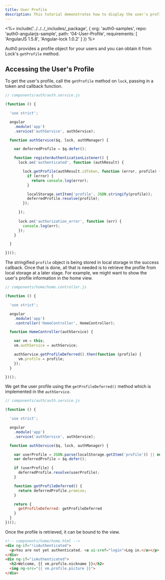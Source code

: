 ```yaml
---
title: User Profile
description: This tutorial demonstrates how to display the user's profile
---
```


<%= include('../../../_includes/_package', {
  org: 'auth0-samples',
  repo: 'auth0-angularjs-sample',
  path: '04-User-Profile',
  requirements: [
    'AngularJS 1.5.8',
    'Angular-lock 1.0.2'
  ]
}) %>

Auth0 provides a profile object for your users and you can obtain it from Lock's `getProfile` method.

## Accessing the User's Profile

To get the user's profile, call the `getProfile` method on `lock`, passing in a token and callback function.

```js
// components/auth/auth.service.js

(function () {

  'use strict';

  angular
    .module('app')
    .service('authService', authService);

  function authService($q, lock, authManager) {

    var deferredProfile = $q.defer();

    function registerAuthenticationListener() {
      lock.on('authenticated', function (authResult) {

        lock.getProfile(authResult.idToken, function (error, profile) {
          if (error) {
            return console.log(error);
          }

          localStorage.setItem('profile', JSON.stringify(profile));
          deferredProfile.resolve(profile);
        });

      });
      
      lock.on('authorization_error', function (err) {
        console.log(err);
      });
    }

  }

})();
```

The stringified `profile` object is being stored in local storage in the success callback. Once that is done, all that is needed is to retrieve the profile from local storage at a later stage. For example, we might want to show the user's profile information in the home view.

```js
// components/home/home.controller.js

(function () {

  'use strict';

  angular
    .module('app')
    .controller('HomeController', HomeController);

  function HomeController(authService) {

    var vm = this;
    vm.authService = authService;

    authService.getProfileDeferred().then(function (profile) {
      vm.profile = profile;
    });
  }

})();
```

We get the user profile using the `getProfileDeferred()` method which is implemented in the `authService`.

```js
// components/auth/auth.service.js

(function () {

  'use strict';

  angular
    .module('app')
    .service('authService', authService);

  function authService($q, lock, authManager) {

    var userProfile = JSON.parse(localStorage.getItem('profile')) || null;
    var deferredProfile = $q.defer();

    if (userProfile) {
      deferredProfile.resolve(userProfile);
    }

    function getProfileDeferred() {
      return deferredProfile.promise;
    }

    return {
      getProfileDeferred: getProfileDeferred
    }
  }
})();
```

Once the profile is retrieved, it can be bound to the view.

```html
<!-- components/home/home.html -->
<div ng-if="!isAuthenticated">
  <p>You are not yet authenticated. <a ui-sref="login">Log in.</a></p>
</div>
<div ng-if="isAuthenticated">
  <h2>Welcome, {{ vm.profile.nickname }}</h2>
  <img ng-src="{{ vm.profile.picture }}">
</div>
```
